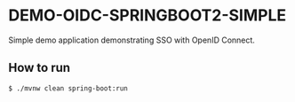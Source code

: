 # DEMO-OIDC-SPRINGBOOT2-SIMPLE

Simple demo application demonstrating SSO with OpenID Connect.


## How to run

```shell
$ ./mvnw clean spring-boot:run
```